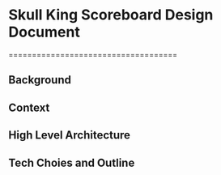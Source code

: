 # Skull King Scoreboard Design Document

====================================

## Background

## Context

## High Level Architecture

## Tech Choies and Outline
